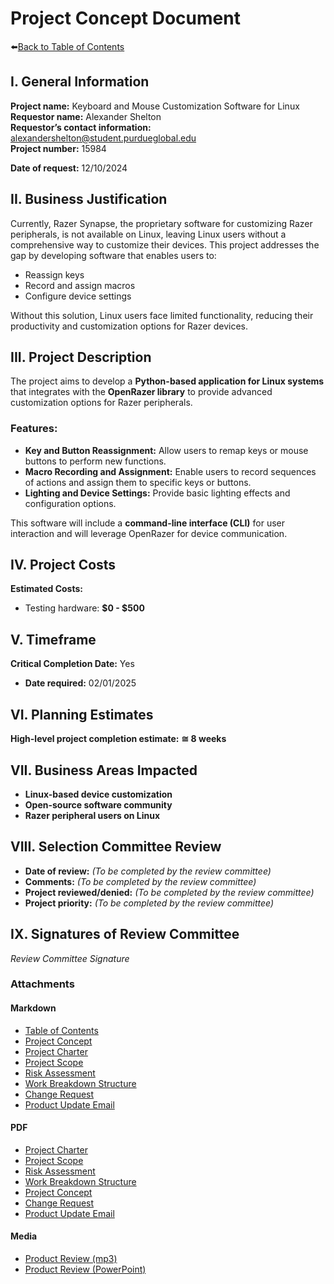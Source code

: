 # Project Concept Document
⬅️[Back to Table of Contents](table_of_contents.md)

## I. General Information

**Project name:**  Keyboard and Mouse Customization Software for Linux  
**Requestor name:** Alexander Shelton  
**Requestor’s contact information:** alexandershelton@student.purdueglobal.edu  
**Project number:** 15984

**Date of request:** 12/10/2024  

## II. Business Justification

Currently, Razer Synapse, the proprietary software for customizing Razer peripherals, is not available on Linux, leaving Linux users without a comprehensive way to customize their devices. This project addresses the gap by developing software that enables users to:

- Reassign keys  
- Record and assign macros  
- Configure device settings  

Without this solution, Linux users face limited functionality, reducing their productivity and customization options for Razer devices.  

## III. Project Description

The project aims to develop a **Python-based application for Linux systems** that integrates with the **OpenRazer library** to provide advanced customization options for Razer peripherals.  

### Features:
- **Key and Button Reassignment:** Allow users to remap keys or mouse buttons to perform new functions.  
- **Macro Recording and Assignment:** Enable users to record sequences of actions and assign them to specific keys or buttons.  
- **Lighting and Device Settings:** Provide basic lighting effects and configuration options.  

This software will include a **command-line interface (CLI)** for user interaction and will leverage OpenRazer for device communication.  

## IV. Project Costs  

**Estimated Costs:**  
- Testing hardware: **$0 - $500**  

## V. Timeframe  

**Critical Completion Date:** Yes  
- **Date required:** 02/01/2025  

## VI. Planning Estimates  

**High-level project completion estimate:** **≅ 8 weeks**  

## VII. Business Areas Impacted  

- **Linux-based device customization**  
- **Open-source software community**  
- **Razer peripheral users on Linux**  

## VIII. Selection Committee Review  

- **Date of review:** _(To be completed by the review committee)_  
- **Comments:** _(To be completed by the review committee)_  
- **Project reviewed/denied:** _(To be completed by the review committee)_  
- **Project priority:** _(To be completed by the review committee)_  

## IX. Signatures of Review Committee  

_Review Committee Signature_

### Attachments  

#### Markdown
- [Table of Contents](table_of_contents.md)
- [Project Concept](project_concept.md)
- [Project Charter](project_charter.md)
- [Project Scope](project_scope.md)
- [Risk Assessment](risk_assessment.md)
- [Work Breakdown Structure](work_breakdown_structure.md)
- [Change Request](change_request.md)
- [Product Update Email](product_update_email.md)

#### PDF
- [Project Charter](project_charter.pdf)
- [Project Scope](project_scope.pdf)
- [Risk Assessment](risk_assessment.pdf)
- [Work Breakdown Structure](work_breakdown_structure.pdf)
- [Project Concept](project_concept.pdf)
- [Change Request](change_request.pdf)
- [Product Update Email](product_update_email.pdf)

#### Media 
- [Product Review (mp3)](product_review_recording.mp3)
- [Product Review (PowerPoint)](product_review_presentation.pdf)